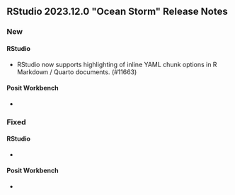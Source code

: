 ## RStudio 2023.12.0 "Ocean Storm" Release Notes

### New
#### RStudio
- RStudio now supports highlighting of inline YAML chunk options in R Markdown / Quarto documents. (#11663)

#### Posit Workbench
-

### Fixed
#### RStudio
-

#### Posit Workbench
-


